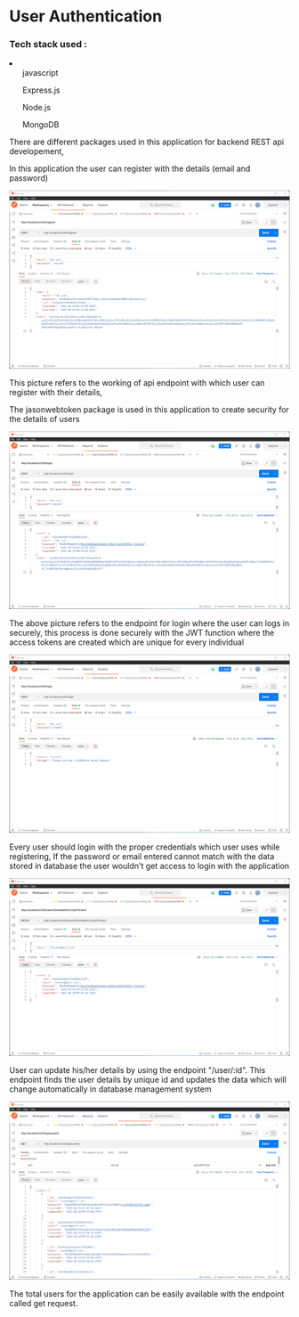 <h1>User Authentication</h1>

<h3>Tech stack used :</h3>

<li>
    <ul>javascript</ul>
    <ul>Express.js</ul>
    <ul>Node.js</ul>
    <ul>MongoDB</ul>
</li>

<p>There are different packages used in this application for backend REST api developement,</p>
<p>In this application the user can register with the details (email and password)</p>

<img src="./images/register_pic.png" />

<p>This picture refers to the working of api endpoint with which user can register with their details,</p>
<p>The jasonwebtoken package is used in this application to create security for the details of users</p>

<img src="./images/login_pic.png" />

<p>The above picture refers to the endpoint for login where the user can logs in securely, this process is done securely with the JWT function where the access tokens are created which are unique for every individual</p>

<img src="./images/defaultinloginpage_pic.png" />

<p>Every user should login with the proper credentials which user uses while registering, If the password or email entered cannot match with the data stored in database the user wouldn't get access to login with the application</p>

<img src="./images/update_pic.png" />

<p>User can update his/her details by using the endpoint "/user/:id". This endpoint finds the user details by unique id and updates the data which will change automatically in database management system</p>

<img src="./images/getrequest.png" />

<p>The total users for the application can be easily available with the endpoint called get request.</p>


